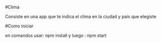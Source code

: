 #Clima

Consiste en una app que te indica el clima en la ciudad y pais que elegiste

#Como iniciar

en comandos usar: npm install
y luego :         npm start
